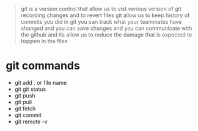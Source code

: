 > git is a  version control that allow us to vist verious version of git recording changes and 
to revert files git allow us to keep history of commits you did in git you can track what your teammates 
have changed and you can save changes and you can communicate with the github and its allow us to reduce the damage that
 is expected to happen in the files
 # git commands 
 - git add . or file name
 - git git status
 - git push 
 - git pull
 - git fetch
 - git commit
 - git remote -v
